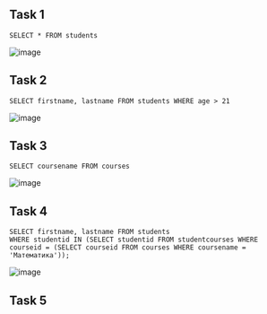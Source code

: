 ## Task 1
```
SELECT * FROM students
```
![image](https://github.com/necessary22/db_practice/assets/93242683/80497ecb-7128-493b-9965-4302c1f4dd01)

## Task 2
```
SELECT firstname, lastname FROM students WHERE age > 21
```
![image](https://github.com/necessary22/db_practice/assets/93242683/e4281e14-d3a3-427f-a481-1d4b4006d03e)

## Task 3
```
SELECT coursename FROM courses
```
![image](https://github.com/necessary22/db_practice/assets/93242683/c32180d5-ddae-439e-9f56-e945b6e7b138)

## Task 4
```
SELECT firstname, lastname FROM students
WHERE studentid IN (SELECT studentid FROM studentcourses WHERE courseid = (SELECT courseid FROM courses WHERE coursename = 'Математика'));
```
![image](https://github.com/necessary22/db_practice/assets/93242683/a1a97dcc-9dfa-409c-8fdc-bd0492751cab)

## Task 5
